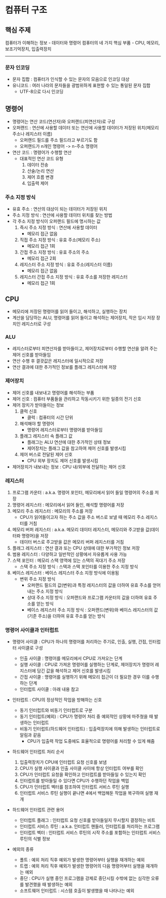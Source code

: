 # 컴퓨터 구조
## 핵심 주제
컴퓨터가 이해하는 정보 - 데이터와 명령어
컴퓨터의 네 가지 핵심 부품 - CPU, 메모리, 보조기억장치, 입출력장치

---

### 문자 인코딩
* 문자 집합 : 컴퓨터가 인식할 수 있는 문자의 모음으로 인코딩 대상
* 유니코드 : 여러 나라의 문자들을 광범위하게 표현할 수 있는 통일된 문자 집합
    * UTF-8으로 다시 인코딩


## 명령어
* 명령어는 연산 코드(연산자)와 오퍼랜드(피연산자)로 구성
* 오퍼랜드 : 연산에 사용할 데이터 또는 연산에 사용할 데이터가 저장된 위치(메모리 주소나 레지스터 이름)
    * 오퍼랜드 필드를 주소 필드라고 부르기도 함
    * 오퍼랜드가 n개인 명령어 -> n-주소 명령어
* 연산 코드 : 명령어가 수행할 연산
    * 대표적인 연산 코드 유형
        1. 데이터 전송
        2. 산술/논리 연산
        3. 제어 흐름 변경
        4. 입출력 제어


### 주소 지정 방식
* 유효 주소 : 연산의 대상이 되는 데이터가 저장된 위치
* 주소 지정 방식 : 연산에 사용할 데이터 위치를 찾는 방법
* 각 주소 지정 방식이 오퍼랜드 필드에 명시하는 값
    1. 즉시 주소 지정 방식 : 연산에 사용할 데이터
        * 메모리 접근 없음
    2. 직접 주소 지정 방식 : 유효 주소(메모리 주소)
        * 메모리 접근 1회
    3. 간접 주소 지정 방식 : 유효 주소의 주소
        * 메모리 접근 2회
    4. 레지스터 주소 지정 방식 : 유효 주소(레지스터 이름)
        * 메모리 접근 없음
    5. 레지스터 간접 주소 지정 방식 : 유효 주소를 저장한 레지스터
        * 메모리 접근 1회


## CPU
* 메모리에 저장된 명령어를 읽어 들이고, 해석하고, 실행하는 장치
* 계산을 담당하는 ALU, 명령어를 읽어 들이고 해석하는 제어장치, 작은 임시 저장 장치인 레지스터로 구성


### ALU
* 레지스터로부터 피연산자를 받아들이고, 제어장치로부터 수행할 연산을 알려 주는 제어 신호를 받아들임
* 연산 수행 후 결괏값은 레지스터에 일시적으로 저장
* 연산 결과에 대한 추가적인 정보를 플래그 레지스터에 저장


### 제어장치
* 제어 신호를 내보내고 명령어를 해석하는 부품
* 제어 신호 : 컴퓨터 부품들을 관리하고 작동시키기 위한 일종의 전기 신호
* 제어 장치가 받아들이는 정보
    1. 클럭 신호
        * 클럭 : 컴퓨터의 시간 단위
    2. 해석해야 할 명령어
        * 명령어 레지스터로부터 명령어를 받아들임
    3. 플래그 레지스터 속 플래그 값
        * 플래그는 ALU 연산에 대한 추가적인 상태 정보
        * 제어장치는 플래그 값을 참고하여 제어 신호를 발생시킴
    4. 제어 버스로 전달된 제어 신호
        * CPU 외부 장치도 제어 신호를 발생시킴
* 제어장치가 내보내는 정보 : CPU 내/외부에 전달하는 제어 신호


### 레지스터
1. 프로그램 카운터 : a.k.a. 명령어 포인터, 메모리에서 읽어 들일 명령어의 주소를 저장
2. 명령어 레지스터 : 메모리에서 읽어 들인, 해석할 명령어를 저장
3. 메모리 주소 레지스터 : 메모리의 주소를 저장
    * CPU가 읽어들이고자 하는 주소 값을 주소 버스로 보낼 때 메모리 주소 레지스터를 거침
4. 메모리 버퍼 레지스터 : a.k.a. 메모리 데이터 레지스터, 메모리와 주고받을 값(데이터롸 명령어)을 저장
    * 데이터 버스로 주고받을 값은 메모리 버퍼 레지스터를 거침
5. 플래그 레지스터 : 연산 결과 또는 CPU 상태에 대한 부가적인 정보 저장
6. 범용 레지스터 : 다양하고 일반적인 상황에서 자유롭게 사용 가능
7. 스택 포인터 : 메모리 스택 영역에 있는 스택의 꼭대기 주소 저장
    * 스택 주소 지정 방식 : 스택과 스택 포인터를 이용한 주소 지정 방식
8. 베이스 레지스터 : 베이스 레지스터 주소 지정 방식에 이용됨
    * 변위 주소 지정 방식
        * 오퍼랜드 필드의 값(변위)과 특정 레지스터의 값을 더하여 유효 주소를 얻어내는 주소 지정 방식
        * 상대 주소 지정 방식 : 오퍼랜드와 프로그램 카운터의 값을 더하여 유효 주소를 얻는 방식
        * 베이스 레지스터 주소 지정 방식 : 오퍼랜드(변위)와 베이스 레지스터의 값(기준 주소)을 더하여 유효 주소를 얻는 방식


### 명령어 사이클과 인터럽트
* 명령어 사이클 : CPU가 하나의 명령어를 처리하는 주기로, 인출, 실행, 간접, 인터럽터 사이클로 구성
    * 인출 사이클 : 명령어를 메모리에서 CPU로 가져오는 단계
    * 실행 사이클 : CPU로 가져온 명령어를 실행하는 단계로, 제어장치가 명령어 레지스터에 담긴 값을 해석하고 제어 신호를 발생시킴
    * 간접 사이클 : 명령어를 실행하기 위해 메모리 접근이 더 필요한 경우 이를 수행하는 단계
    * 인터럽트 사이클 : 아래 내용 참고


* 인터럽트 : CPU의 정상적인 작업을 방해하는 신호
    * 동기 인터럽트와 비동기 인터럽트로 구분
    * 동기 인터럽트(예외) : CPU가 명령어 처리 중 예외적인 상황에 마주쳤을 때 발생하는 인터럽트
    * 비동기 인터럽트(하드웨어 인터럽트) : 입출력장치에 의해 발생하는 인터럽트로 알림과 같음
        * CPU가 입출력 작업 도중에도 효율적으로 명령어를 처리할 수 있게 해줌


* 하드웨어 인터럽트 처리 순서
    1. 입출력장치가 CPU에 인터럽트 요청 신호를 보냄
    2. CPU가 실행 사이클과 인출 사이클 사이에 항상 인터럽트 여부를 확인
    3. CPU가 인터럽트 요청을 확인하고 인터럽트를 받아들일 수 있는지 확인
    4. 인터럽트를 받아들일 수 있다면 CPU가 수행하던 작업을 백업
    5. CPU가 인터럽트 벡터를 참조하여 인터럽트 서비스 루틴 실행
    6. 인터럽트 서비스 루틴 실행이 끝나면 4에서 백업해둔 작업을 복구하여 실행 재개


* 하드웨어 인터럽트 관련 용어
    * 인터럽트 플래그 : 인터럽트 요청 신호를 받아들일지 무시할지 결정하는 비트
    * 인터럽트 서비스 루틴 : a.k.a. 인터럽트 핸들러, 인터럽트를 처리하는 프로그램
    * 인터럽트 벡터 : 인터럽트 서비스 루틴의 시작 주소를 포함하는 인터럽트 서비스 루틴의 식별 정보

    
* 예외의 종류
    * 폴트 : 예외 처리 직후 예외가 발생한 명령어부터 실행을 재개하는 예외
    * 트랩 : 예외 처리 직후 예외가 발생한 명령어의 다음 명령어부터 실행을 재개하는 예외
    * 중단 : CPU가 실행 중인 프로그램을 강제로 중단시킬 수밖에 없는 심각한 오류를 발견했을 때 발생하는 예외
    * 소프트웨어 인터럽트 : 시스템 호출이 발생했을 때 나타나는 예외
    
